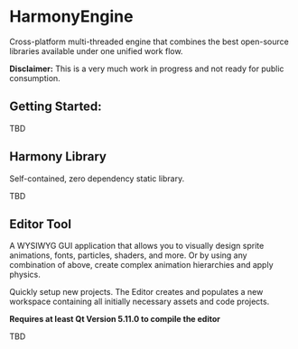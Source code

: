 HarmonyEngine
=============

Cross-platform multi-threaded engine that combines the best open-source libraries available under one unified work flow. 

**Disclaimer:** This is a very much work in progress and not ready for public consumption.

Getting Started:
----------------
TBD

Harmony Library
---------------
Self-contained, zero dependency static library.

TBD

Editor Tool
-------------
A WYSIWYG GUI application that allows you to visually design sprite animations, fonts, particles, shaders, and more.
Or by using any combination of above, create complex animation hierarchies and apply physics.

Quickly setup new projects. The Editor creates and populates a new workspace containing all initially necessary assets and code projects.

**Requires at least Qt Version 5.11.0 to compile the editor** 

TBD
